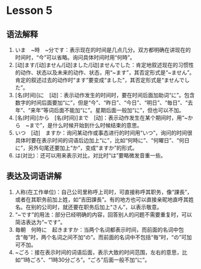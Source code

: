 # Lesson 5
## 语法解释
1. いま　~時　~分です：表示现在的时间是几点几分。双方都明确在讲现在的时间时，“今”可以省略。询问具体时间时用“何時”。
2. [动]ます/[动]ません/[动]ました/[动]ませんでした：肯定地叙述现在的习惯性的动作、状态以及未来的动作、状态，用“~ます”，其否定形式是“~ません”。肯定的叙述过去的动作时“ます”要变成“ました”，其否定形式是“ませんでした”。
3. [名(时间)]に　[动]：表示动作发生的时间时，要在时间后面加助词“に”。包含数字的时间后面要加“に”，但是“今”、“昨日”、“今日”、“明日”、“毎日”、“去年”、“来年”等词后面不能加“に”。星期后面一般加“に”，但也可以不加。
4. [名(时间)]から　[名(时间)]まで　[动]：表示动作发生在某个期间时，用“~から　~まで”，是什么时候开始到什么时候结束的意思。
5. いつ　[动]　ますか：询问某动作或事态进行的时间用“いつ”，询问的时间很具体时要在表示时间的词语后边加上“に”，比如“何時に”、“何曜日”、“何日に”，另外句尾还要加上“か”，变成“ますか”的形式。
6. は(对比)：还可以用来表示对比，对比时“は”要略微发音重一些。

## 表达及词语讲解
1. 人称(在工作单位)：自己公司里称呼上司时，可直接称呼其职务，像“課長”，或者在其职务前加上姓，如“吉田課長”。有的地方也可以直接亲昵地直呼其姓名。在别的公司时，就还要在职务后加上“さん”，以表示敬意。
2. “~です”的用法：部分已经明确的内容，回答别人的问题不需要重复时，可以简洁表达为“~です”。
3. 毎朝　何時に　起きますか：当两个名词都表示时间，而前面的名词中包含“毎”时，两个名词之间不加“の”。而前面的名词中不包括“毎”时，“の”可加可不加。
4. ~ごろ：接在表示时间的词语后面，表示大致的时间范围，左右的意思，比如“1時ごろ”、“1時30分ごろ”。“ごろ”后面一般不加“に”。


